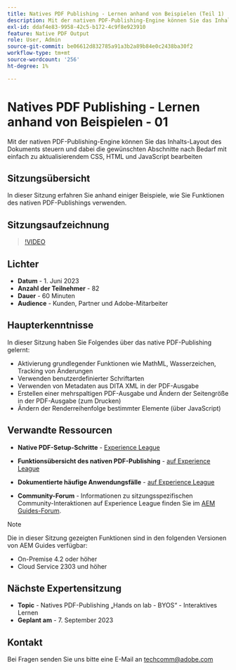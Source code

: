 ```yaml
---
title: Natives PDF Publishing - Lernen anhand von Beispielen (Teil 1)
description: Mit der nativen PDF-Publishing-Engine können Sie das Inhalts-Layout des Dokuments steuern und dabei die gewünschten Abschnitte nach Bedarf mit einfach zu aktualisierendem CSS, HTML und JavaScript bearbeiten.
exl-id: ddaf4e83-9958-42c5-b172-4c9f8e923910
feature: Native PDF Output
role: User, Admin
source-git-commit: be06612d832785a91a3b2a89b84e0c2438ba30f2
workflow-type: tm+mt
source-wordcount: '256'
ht-degree: 1%

---
```


# Natives PDF Publishing - Lernen anhand von Beispielen - 01

Mit der nativen PDF-Publishing-Engine können Sie das Inhalts-Layout des Dokuments steuern und dabei die gewünschten Abschnitte nach Bedarf mit einfach zu aktualisierendem CSS, HTML und JavaScript bearbeiten

## Sitzungsübersicht

In dieser Sitzung erfahren Sie anhand einiger Beispiele, wie Sie Funktionen des nativen PDF-Publishings verwenden.

## Sitzungsaufzeichnung

>[!VIDEO](https://video.tv.adobe.com/v/3420092/native-pdf-aem-guides?quality=12&learn=on)

## Lichter

- **Datum** - 1. Juni 2023
- **Anzahl der Teilnehmer** - 82
- **Dauer** - 60 Minuten
- **Audience** - Kunden, Partner und Adobe-Mitarbeiter

## Haupterkenntnisse

In dieser Sitzung haben Sie Folgendes über das native PDF-Publishing gelernt:
- Aktivierung grundlegender Funktionen wie MathML, Wasserzeichen, Tracking von Änderungen
- Verwenden benutzerdefinierter Schriftarten
- Verwenden von Metadaten aus DITA XML in der PDF-Ausgabe
- Erstellen einer mehrspaltigen PDF-Ausgabe und Ändern der Seitengröße in der PDF-Ausgabe (zum Drucken)
- Ändern der Renderreihenfolge bestimmter Elemente (über JavaScript)


## Verwandte Ressourcen

- **Native PDF-Setup-Schritte** - [Experience League](https://experienceleague.adobe.com/docs/experience-manager-guides-learn/tutorials/knowledge-base/kb-articles/publishing/configuring-aem-environment-for-native-pdf-publishing.html?lang=en)

- **Funktionsübersicht des nativen PDF-Publishing** - [auf Experience League](https://experienceleague.adobe.com/docs/experience-manager-guides-learn/tutorials/knowledge-base/expert-session/native-pdf-publishing-essentials-feb23.html?lang=de)

- **Dokumentierte häufige Anwendungsfälle** - [auf Experience League](https://experienceleague.adobe.com/docs/experience-manager-guides-learn/tutorials/install-guide/on-prem-ig/output-gen-config/config-native-pdf-publish/content-styles/stylesheet.html?lang=de)

- **Community-Forum** - Informationen zu sitzungsspezifischen Community-Interaktionen auf Experience League finden Sie im [AEM Guides-Forum](https://experienceleaguecommunities.adobe.com/t5/experience-manager-guides/bd-p/xml-documentation-discussions?profile.language=de).

>[!NOTE]
>
> Die in dieser Sitzung gezeigten Funktionen sind in den folgenden Versionen von AEM Guides verfügbar:
> - On-Premise 4.2 oder höher
> - Cloud Service 2303 und höher

## Nächste Expertensitzung

- **Topic** - Natives PDF-Publishing „Hands on lab - BYOS“ - Interaktives Lernen
- **Geplant am** - 7. September 2023

## Kontakt

Bei Fragen senden Sie uns bitte eine E-Mail an <techcomm@adobe.com>

